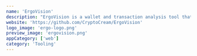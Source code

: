 ```yaml
---
name: 'ErgoVision'
description: "ErgoVision is a wallet and transaction analysis tool that can be used to visualize transactions on the Ergo network."
website: 'https://github.com/CryptoCream/ErgoVision'
logo_image: 'ergo-logo.png'
preview_image: 'ergovision.png'
appCategory: ['web']
category: 'Tooling'
---
```


